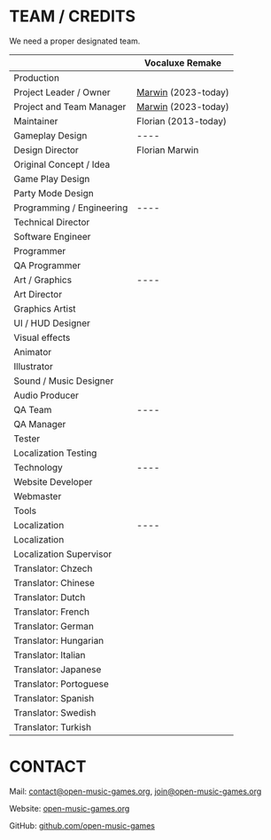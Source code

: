 # TEAM / CREDITS

We need a proper designated team.

|  | Vocaluxe Remake |
| :---- | ----- |
| Production |  |
| Project Leader / Owner | [Marwin](https://github.com/marwin89) (2023-today) |
| Project and Team Manager | [Marwin](https://github.com/marwin89) (2023-today) |
| Maintainer | Florian (2013-today) |
| Gameplay Design | ---- |
| Design Director  | Florian Marwin |
| Original Concept / Idea  |  |
| Game Play Design |  |
| Party Mode Design | |
| Programming / Engineering | ---- |
| Technical Director |  |
| Software Engineer |  |
| Programmer |  |
| QA Programmer |  |
| Art / Graphics | ---- |
| Art Director |  |
| Graphics Artist | |
| UI / HUD Designer |  |
| Visual effects |  |
| Animator |  |
| Illustrator |  |
| Sound / Music Designer |  |
| Audio Producer |  |
| QA Team | ---- |
| QA Manager |  |
| Tester |  |
| Localization Testing |  |
| Technology | ---- |
| Website Developer |  |
| Webmaster |  |
| Tools |  |
| Localization | ---- |
| Localization |  |
| Localization Supervisor |  |
| Translator: Chzech |  |
| Translator: Chinese |  |
| Translator: Dutch |  |
| Translator: French |  |
| Translator: German |  |
| Translator: Hungarian |  |
| Translator: Italian |  |
| Translator: Japanese |  |
| Translator: Portoguese |  |
| Translator: Spanish |  |
| Translator: Swedish |  |
| Translator: Turkish |  |

# CONTACT

Mail:
[contact@open-music-games.org](mailto:contact@open-music-games.org), [join@open-music-games.org](mailto:join@open-music-games.org)

Website:
[open-music-games.org](http://www.open-music-games.org)

GitHub:
[github.com/open-music-games](https://github.com/open-music-games)

